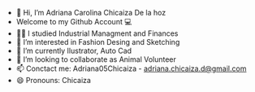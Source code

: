  - 👋 Hi, I’m Adriana Carolina Chicaiza De la hoz
- Welcome to my Github Account 💻
- 👷‍♀️ I studied Industrial Managment and Finances
- 👀 I’m interested in Fashion Desing and Sketching
- 🌱 I’m currently Ilustrator, Auto Cad
- 💞️ I’m looking to collaborate as Animal Volunteer
- 📫 Conctact me: Adriana05Chicaiza - adriana.chicaiza.d@gmail.com
- 😄 Pronouns: Chicaiza

<!---
Adriana05Chicaiza/Adriana05Chicaiza is a ✨ special ✨ repository because its `README.md` (this file) appears on your GitHub profile.
You can click the Preview link to take a look at your changes.
--->

